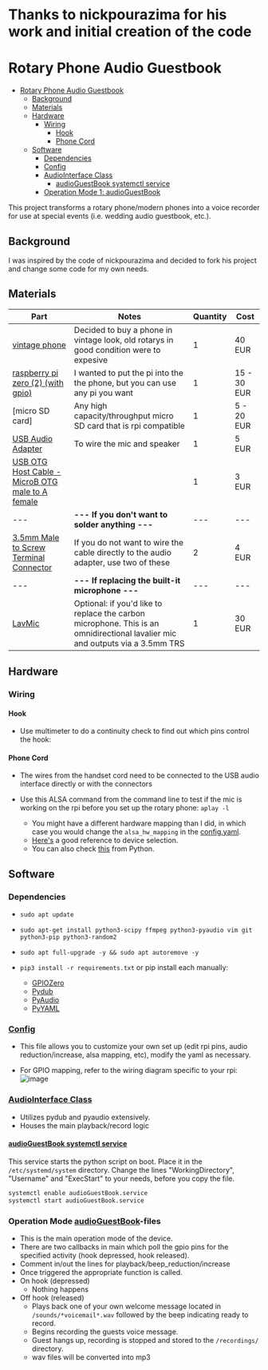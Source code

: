 # Thanks to nickpourazima for his work and initial creation of the code

# Rotary Phone Audio Guestbook

- [Rotary Phone Audio Guestbook](#rotary-phone-audio-guestbook)
  - [Background](#background)
  - [Materials](#materials)
  - [Hardware](#hardware)
    - [Wiring](#wiring)
      - [Hook](#hook)
      - [Phone Cord](#phone-cord)
  - [Software](#software)
    - [Dependencies](#dependencies)
    - [Config](#config)
    - [AudioInterface Class](#audiointerface-class)
      - [audioGuestBook systemctl service](#audioguestbook-systemctl-service)
    - [Operation Mode 1: audioGuestBook](#operation-mode-1-audioguestbook)

This project transforms a rotary phone/modern phones into a voice recorder for use at special events (i.e. wedding audio guestbook, etc.).

## Background

I was inspired by the code of nickpourazima and decided to fork his project and change some code for my own needs.

## Materials

| Part|Notes|Quantity|Cost|
| - | - | - | - |
| [vintage phone](https://www.ebay.de/itm/404293086338?mkcid=16&mkevt=1&mkrid=707-127634-2357-0&ssspo=ctzullghs8u&sssrc=2047675&ssuid=&widget_ver=artemis&media=COPY) | Decided to buy a phone in vintage look, old rotarys in good condition were to expesive | 1 | 40 EUR |
| [raspberry pi zero (2) (with gpio)](https://www.raspberrypi.com/products/raspberry-pi-zero/) | I wanted to put the pi into the the phone, but you can use any pi you want | 1 | 15 - 30 EUR |
| [micro SD card] | Any high capacity/throughput micro SD card that is rpi compatible | 1 | 5 - 20 EUR |
| [USB Audio Adapter](https://www.adafruit.com/product/1475) | To wire the mic and speaker  | 1 | 5 EUR |
| [USB OTG Host Cable - MicroB OTG male to A female](https://www.adafruit.com/product/1099) | | 1 | 3 EUR |
| --- | **--- If you don't want to solder anything ---** | --- | --- |
| [3.5mm Male to Screw Terminal Connector](https://www.parts-express.com/3.5mm-Male-to-Screw-Terminal-Connector-090-110?quantity=1&utm_source=google&utm_medium=cpc&utm_campaign=18395892906&utm_content=145242146127&gadid=623430178298&gclid=CjwKCAiAioifBhAXEiwApzCztl7aVb18WP4hDxnlQUCHsb62oIcnduFCSCbn9LFkZovYTQdr6omb3RoCD_gQAvD_BwE) | If you do not want to wire the cable directly to the audio adapter, use two of these | 2 | 4 EUR |
| --- | **--- If replacing the built-it microphone ---** | --- | --- |
| [LavMic](https://www.amazon.com/dp/B01N6P80OQ?ref=nb_sb_ss_w_as-reorder-t1_ypp_rep_k3_1_9&amp=&crid=15WZEWMZ17EM9&amp=&sprefix=saramonic) | Optional: if you'd like to replace the carbon microphone. This is an omnidirectional lavalier mic and outputs via a 3.5mm TRS | 1 | 30 EUR |

## Hardware

### Wiring

#### Hook

- Use multimeter to do a continuity check to find out which pins control the hook:
  
#### Phone Cord

- The wires from the handset cord need to be connected to the USB audio interface directly or with the connectors

- Use this ALSA command from the command line to test if the mic is working on the rpi before you set up the rotary phone: `aplay -l`
  - You might have a different hardware mapping than I did, in which case you would change the `alsa_hw_mapping` in the [config.yaml](config.yaml).
  - [Here's](https://superuser.com/questions/53957/what-do-alsa-devices-like-hw0-0-mean-how-do-i-figure-out-which-to-use) a good reference to device selection.
  - You can also check [this](https://stackoverflow.com/questions/32838279/getting-list-of-audio-input-devices-in-python) from Python.

## Software
### Dependencies

- `sudo apt update` 
- `sudo apt-get install python3-scipy ffmpeg python3-pyaudio vim git python3-pip python3-random2` 
- `sudo apt full-upgrade -y && sudo apt autoremove -y` 

- `pip3 install -r requirements.txt` or pip install each manually:
  - [GPIOZero](https://gpiozero.readthedocs.io)
  - [Pydub](http://pydub.com/)
  - [PyAudio](https://people.csail.mit.edu/hubert/pyaudio/)
  - [PyYAML](https://pyyaml.org/)

### [Config](config.yaml)

- This file allows you to customize your own set up (edit rpi pins, audio reduction/increase, alsa mapping, etc), modify the yaml as necessary.

- For GPIO mapping, refer to the wiring diagram specific to your rpi:
  ![image](images/rpi_GPIO.png)

### [AudioInterface Class](audioInterface.py)

- Utilizes pydub and pyaudio extensively.
- Houses the main playback/record logic

#### [audioGuestBook systemctl service](/audioGuestBook.service)

This service starts the python script on boot. Place it in the `/etc/systemd/system` directory. Change the lines "WorkingDirectory", "Username" and "ExecStart" to your needs, before you copy the file.

```sh
systemctl enable audioGuestBook.service
systemctl start audioGuestBook.service
```

### Operation Mode [audioGuestBook](/audioGuestBook.py)-files

- This is the main operation mode of the device.
- There are two callbacks in main which poll the gpio pins for the specified activity (hook depressed, hook released).
- Comment in/out the lines for playback/beep_reduction/increase
- Once triggered the appropriate function is called.
- On hook (depressed)
  - Nothing happens
- Off hook (released)
  - Plays back one of your own welcome message located in `/sounds/*voicemail*.wav` followed by the beep indicating ready to record.
  - Begins recording the guests voice message.
  - Guest hangs up, recording is stopped and stored to the `/recordings/` directory.
  - wav files will be converted into mp3
